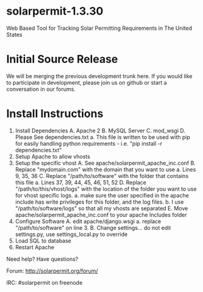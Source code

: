 solarpermit-1.3.30
===============

Web Based Tool for Tracking Solar Permitting Requirements in The United States


Initial Source Release
================
We will be merging the previous development trunk here.  If you would like to participate in development, please join us on github or start a conversation in our forums.


Install Instructions
================

1.  Install Dependencies
    A. Apache 2
    B. MySQL Server
    C. mod_wsgi
    D. Please See dependencies.txt
        a.  This file is written to be used with pip for easily handling python requirements - i.e. "pip install -r dependencies.txt"
2.  Setup Apache to allow vhosts
3.  Setup the specific vhost
    A.  See apache/solarpermit_apache_inc.conf
    B.  Replace "mydomain.com" with the domain that you want to use
        a.  Lines 9, 35, 36
    C.  Replace "/path/to/software" with the folder that contains this file
        a.  Lines 37, 39, 44, 45, 46, 51, 52
    D.  Replace "/path/to/this/vhost/logs" with the location of the folder you
        want to use for vhost specific logs.
        a.  make sure the user specified in the apache include has write
            privileges for this folder, and the log files.
        b.  I use "/path/to/software/logs" so that all my vhosts are separated
    E.  Move apache/solarpermit_apache_inc.conf to your apache Includes folder
4. Configure Software
    A. edit apache/django.wsgi
        a.  replace "/path/to/software" on line 3.
    B. Change settings... do not edit settings.py, use settings_local.py to
       override
5. Load SQL to database
6. Restart Apache
      
Need help?  Have questions?

Forum: http://solarpermit.org/forum/

IRC: #solarpermit on freenode

